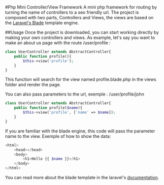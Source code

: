 #Php Mini Controller/View Framework
A mini php framework for routing by turning the name of controllers to a seo friendly url.
The project is composed with two parts, Controllers and Views, the views are based on the [Laravel's Blade](https://laravel.com/docs/5.7/blade) template engine.

##Usage
Once the project is downloaded, you can start working directly by making your own controllers and views.
As example, let's say you want to make an about us page with the route /user/profile :
```php
class UserController extends AbstractController{
    public function profile(){
        $this->view('profile');
    }
}
```
This function will search for the view named profile.blade.php in the views folder and render the page.

You can also pass parameters to the url, exemple :
/user/profile/john
```php
class UserController extends AbstractController{
    public function profile($name){
        $this->view('profile', ['name' => $name]);
    }
}
```
If you are familiar with the blade engine, this code will pass the parameter name to the view.
Exemple of how to show the data:
```php
<html>
    <head></head>
    <body>
        <h1>Hello {{ $name }}</h1>
    </body>
</html>
```
You can read more about the blade template in the laravel's [documentation](https://laravel.com/docs/5.7/blade).